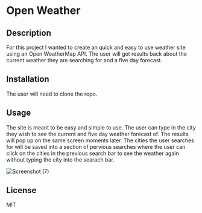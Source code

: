 # Open Weather #

## Description ##
For this project I wanted to create an quick and easy to use weather site using an Open WeatherMap API. 
The user will get results back about the current weather they are searching for and a five day forecast.

## Installation ##
The user will need to clone the repo.

## Usage ## 
The site is meant to be easy and simple to use. 
The user can type in the city they wish to see the current and five day weather forecast of.
The results will pop up on the same screen moments later. 
The cities the user searches for will be saved into a section of pervious searches where the user can click on the cities in the previous search bar to see the weather again without typing the city into the searach bar. 

![Screenshot (7)](https://github.com/kmb8043/weatherAPI/assets/147110705/c8205787-8f5d-43fd-8ad4-a168f4e4580d)

## License ##
MIT

